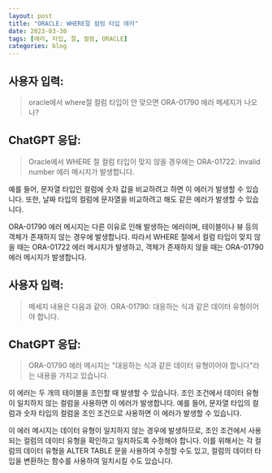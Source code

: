 ```yaml
---
layout: post
title: "ORACLE: WHERE절 컬럼 타입 에러"
date: 2023-03-30
tags: [에러, 타입, 절, 컬럼, ORACLE]
categories: blog
---
```


## 사용자 입력:
> oracle에서 where절 컬럼 타입이 안 맞으면 ORA-01790 에러 메세지가 나오나?

## ChatGPT 응답:
> Oracle에서 WHERE 절 컬럼 타입이 맞지 않을 경우에는 ORA-01722: invalid number 에러 메시지가 발생합니다. 

예를 들어, 문자열 타입인 컬럼에 숫자 값을 비교하려고 하면 이 에러가 발생할 수 있습니다. 또한, 날짜 타입의 컬럼에 문자열을 비교하려고 해도 같은 에러가 발생할 수 있습니다. 

ORA-01790 에러 메시지는 다른 이유로 인해 발생하는 에러이며, 테이블이나 뷰 등의 객체가 존재하지 않는 경우에 발생합니다. 따라서 WHERE 절에서 컬럼 타입이 맞지 않을 때는 ORA-01722 에러 메시지가 발생하고, 객체가 존재하지 않을 때는 ORA-01790 에러 메시지가 발생합니다.

## 사용자 입력:
> 메세지 내용은 다음과 같아. ORA-01790: 대응하는 식과 같은 데이터 유형이어야 합니다.

## ChatGPT 응답:
> ORA-01790 에러 메시지는 "대응하는 식과 같은 데이터 유형이어야 합니다"라는 내용을 가지고 있습니다.

이 에러는 두 개의 테이블을 조인할 때 발생할 수 있습니다. 조인 조건에서 데이터 유형이 일치하지 않는 컬럼을 사용하면 이 에러가 발생합니다. 예를 들어, 문자열 타입의 컬럼과 숫자 타입의 컬럼을 조인 조건으로 사용하면 이 에러가 발생할 수 있습니다. 

이 에러 메시지는 데이터 유형이 일치하지 않는 경우에 발생하므로, 조인 조건에서 사용되는 컬럼의 데이터 유형을 확인하고 일치하도록 수정해야 합니다. 이를 위해서는 각 컬럼의 데이터 유형을 ALTER TABLE 문을 사용하여 수정할 수도 있고, 컬럼의 데이터 타입을 변환하는 함수를 사용하여 일치시킬 수도 있습니다.

